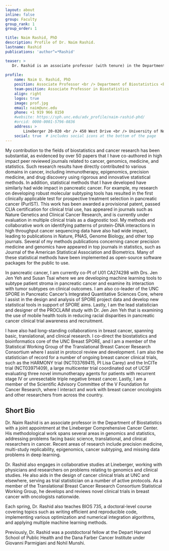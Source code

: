 ```yaml
---
layout: about
inline: false
group: Faculty
group_rank: 1
group_order: 1

title: Naim Rashid, PhD
description: Profile of Dr. Naim Rashid.
lastname: Rashid
publications: 'author^=*Rashid'

teaser: >
   Dr. Rashid is an associate professor (with tenure) in the Department of Biostatistics at the UNC Gillings School of Global Public Health, and has a joint appointment at the Lineberger Comprehensive Cancer Center (LCCC). He currently serves as the Associate Director of the Lineberger Biostatistics Shared Resource, and co-directs the Biostatistics Cores of the UNC Pancreatic and Breast Cancer SPOREs.
   
profile:
    name: Naim U. Rashid, PhD
    position: Associate Professor <br /> Department of Biostatistics <br /> Gillings School of Global Public Health, <br /> Lineberger Comprehensive Cancer Center
    team-position: Associate Professor in Biostatistics
    align: right 
    logos: true
    image: prof.jpg
    email: naim@unc.edu
    phone: +1 919 966 8150
    #website: https://sph.unc.edu/adv_profile/naim-rashid-phd/
    #orcid: 0000-0001-5796-0836
    address: >
        Lineberger 20-020 <br /> 450 West Drive <br /> University of North Carolina at Chapel Hill <br />Chapel Hill, NC, 27599
    social: true  # includes social icons at the bottom of the page        
---
```


My contribution to the fields of biostatistics and cancer research has been substantial, as evidenced by over 50 papers that I have co-authored in high impact peer reviewed journals related to cancer, genomics, medicine, and statistics. Such research results have directly contributed to various domains in cancer, including immunotherapy, epigenomics, precision medicine, and drug discovery using rigorous and innovative statistical methods. In addition, statistical methods that I have developed have similarly had wide impact in pancreatic cancer.  For example, my research on developing robust molecular subtyping tools has resulted in the first clinically applicable test for prospective treatment selection in pancreatic cancer (PurIST).  This work has been awarded a provisional patent, passed CLIA certification for clinical trial use, has appeared in journals such as Nature Genetics and Clinical Cancer Research, and is currently under evaluation in multiple clinical trials as a diagnostic tool.  My methods and collaborative work on identifying patterns of protein-DNA interactions in high throughput cancer sequencing data have also had wide impact,  leading to publications in Nature, PNAS, Genome Biology, and other top journals. Several of my methods publications concerning cancer precision medicine and genomics have appeared in top journals in statistics, such as Journal of the American Statistical Association and Biometrics. Many of these statistical methods have been implemented as open-source software packages for the public to use.  

In pancreatic cancer, I am currently co-PI of U01 CA274298 with Drs. Jen Jen Yeh and Susan Tsai where we are developing machine learning tools to subtype patient stroma in pancreatic cancer and examine its interaction with tumor subtypes on clinical outcomes. I am also co-leader of the UNC SPORE in Pancreatic Cancer’s Integrated Quantitative Sciences Core, where I assist in the design and analysis of SPORE project data and develop new statistical tools in support of SPORE aims.  Lastly, I am the lead statistician and designer of the PROCLAIM study with Dr. Jen Jen Yeh that is examining the use of mobile health tools in reducing racial disparities in pancreatic cancer clinical trial awareness and recruitment. 

I have also had long-standing collaborations in breast cancer, spanning basic, translational, and clinical research. I co-direct the biostatistics and bioinformatics core of the UNC Breast SPORE, and I am a member of the Statistical Working Group of the Translational Breast Cancer Research Consortium where I assist in protocol review and development.  I am also the statistician of record for a number of ongoing breast cancer clinical trials, such as the HARMONY trial (NCT03769415, PI Lisa Carey) and the InCITe trial (NCT03971409), a large multicenter trial coordinated out of UCSF evaluating three novel immunotherapy agents for patients with recurrent stage IV or unresectable triple negative breast cancer.  Lastly, I am a member of the Scientific Advisory Committee of the V Foundation for Cancer Research, where I interact and work with breast cancer oncologists and other researchers from across the country. 

## Short Bio

Dr. Naim Rashid is an associate professor in the Department of Biostatistics with a joint appointment at the Lineberger Comprehensive Cancer Center. His methodological work spans several areas in genomics and statistics, addressing problems facing basic science, translational, and clinical researchers in cancer. Recent areas of research include precision medicine, multi-study replicability, epigenomics, cancer subtyping, and missing data problems in deep learning. 

Dr. Rashid also engages in collaborative studies at Lineberger, working with physicians and researchers on problems relating to genomics and clinical studies. He also aids in the design of cancer clinical trials at UNC and elsewhere, serving as trial statistician on a number of active protocols. As a member of the Translational Breast Cancer Research Consortium Statistical Working Group, he develops and reviews novel clinical trials in breast cancer with oncologists nationwide.  

Each spring, Dr. Rashid also teaches BIOS 735, a doctoral-level course covering topics such as writing efficient and reproducible code, implementing various optimization and numerical integration algorithms, and applying multiple machine learning methods.

Previously, Dr. Rashid was a postdoctoral fellow at the Depart Harvard School of Public Health and the Dana Farber Cancer Institute under Giovanni Parmigiani and Nohil Munshi.  
